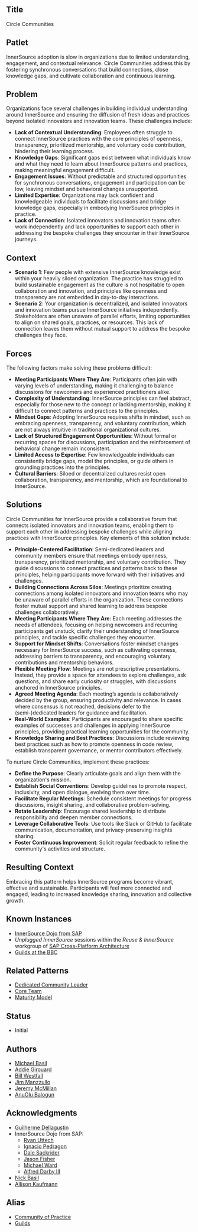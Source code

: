 ## Title

Circle Communities

## Patlet

InnerSource adoption is slow in organizations due to limited understanding, engagement, and contextual relevance. Circle Communities address this by fostering synchronous conversations that build connections, close knowledge gaps, and cultivate collaboration and continuous learning.

## Problem

Organizations face several challenges in building individual understanding around InnerSource and ensuring the diffusion of fresh ideas and practices beyond isolated innovators and innovation teams. These challenges include:

* **Lack of Contextual Understanding**: Employees often struggle to connect InnerSource practices with the core principles of openness, transparency, prioritized mentorship, and voluntary code contribution, hindering their learning process.
* **Knowledge Gaps**: Significant gaps exist between what individuals know and what they need to learn about InnerSource patterns and practices, making meaningful engagement difficult.
* **Engagement Issues**: Without predictable and structured opportunities for synchronous conversations, engagement and participation can be low, leaving mindset and behavioral changes unsupported.
* **Limited Expertise**: Organizations may lack confident and knowledgeable individuals to facilitate discussions and bridge knowledge gaps, especially in embodying InnerSource principles in practice.
* **Lack of Connection**: Isolated innovators and innovation teams often work independently and lack opportunities to support each other in addressing the bespoke challenges they encounter in their InnerSource journeys.

## Context

* **Scenario 1**: Few people with extensive InnerSource knowledge exist within your heavily siloed organization. The practice has struggled to build sustainable engagement as the culture is not hospitable to open collaboration and innovation, and principles like openness and transparency are not embedded in day-to-day interactions.
* **Scenario 2**: Your organization is decentralized, and isolated innovators and innovation teams pursue InnerSource initiatives independently. Stakeholders are often unaware of parallel efforts, limiting opportunities to align on shared goals, practices, or resources. This lack of connection leaves them without mutual support to address the bespoke challenges they face.

## Forces

The following factors make solving these problems difficult:

* **Meeting Participants Where They Are**: Participants often join with varying levels of understanding, making it challenging to balance discussions for newcomers and experienced practitioners alike.
* **Complexity of Understanding**: InnerSource principles can feel abstract, especially for those new to the concept or lacking mentorship, making it difficult to connect patterns and practices to the principles.
* **Mindset Gaps**: Adopting InnerSource requires shifts in mindset, such as embracing openness, transparency, and voluntary contribution, which are not always intuitive in traditional organizational cultures.
* **Lack of Structured Engagement Opportunities**: Without formal or recurring spaces for discussions, participation and the reinforcement of behavioral change remain inconsistent.
* **Limited Access to Expertise**: Few knowledgeable individuals can consistently bridge gaps, model the principles, or guide others in grounding practices into the principles.
* **Cultural Barriers**: Siloed or decentralized cultures resist open collaboration, transparency, and mentorship, which are foundational to InnerSource.

## Solutions

Circle Communities for InnerSource provide a collaborative forum that connects isolated innovators and innovation teams, enabling them to support each other in addressing bespoke challenges while aligning practices with InnerSource principles. Key elements of this solution include:

* **Principle-Centered Facilitation**: Semi-dedicated leaders and community members ensure that meetings embody openness, transparency, prioritized mentorship, and voluntary contribution. They guide discussions to connect practices and patterns back to these principles, helping participants move forward with their initiatives and challenges.
* **Building Connections Across Silos**: Meetings prioritize creating connections among isolated innovators and innovation teams who may be unaware of parallel efforts in the organization. These connections foster mutual support and shared learning to address bespoke challenges collaboratively.
* **Meeting Participants Where They Are**: Each meeting addresses the needs of attendees, focusing on helping newcomers and recurring participants get unstuck, clarify their understanding of InnerSource principles, and tackle specific challenges they encounter.
* **Support for Mindset Shifts**: Conversations foster mindset changes necessary for InnerSource success, such as cultivating openness, addressing barriers to transparency, and encouraging voluntary contributions and mentorship behaviors.
* **Flexible Meeting Flow**: Meetings are not prescriptive presentations. Instead, they provide a space for attendees to explore challenges, ask questions, and share early curiosity or struggles, with discussions anchored in InnerSource principles.
* **Agreed Meeting Agenda**: Each meeting’s agenda is collaboratively decided by the group, ensuring productivity and relevance. In cases where consensus is not reached, decisions defer to the (semi-)dedicated leaders for guidance and facilitation.
* **Real-World Examples**: Participants are encouraged to share specific examples of successes and challenges in applying InnerSource principles, providing practical learning opportunities for the community.
* **Knowledge Sharing and Best Practices**: Discussions include reviewing best practices such as how to promote openness in code review, establish transparent governance, or mentor contributors effectively.

To nurture Circle Communities, implement these practices:

* **Define the Purpose**: Clearly articulate goals and align them with the organization's mission.
* **Establish Social Conventions**: Develop guidelines to promote respect, inclusivity, and open dialogue, evolving them over time.
* **Facilitate Regular Meetings**: Schedule consistent meetings for progress discussions, insight sharing, and collaborative problem-solving.
* **Rotate Leadership**: Encourage shared leadership to distribute responsibility and deepen member connections.
* **Leverage Collaborative Tools**: Use tools like Slack or GitHub to facilitate communication, documentation, and privacy-preserving insights sharing.
* **Foster Continuous Improvement**: Solicit regular feedback to refine the community's activities and structure.

## Resulting Context

Embracing this pattern helps InnerSource programs become vibrant, effective and sustainable. Participants will feel more connected and engaged, leading to increased knowledge sharing, innovation and collective growth.

## Known Instances

* [InnerSource Dojo from SAP](https://www.youtube.com/watch?v=fXoVm5iTSCc)
* _Unplugged InnerSource_ sessions within the _Reuse & InnerSource_ workgroup of [SAP Cross-Platform Architecture](https://community.sap.com/t5/technology-blogs-by-sap/cross-product-architecture-embracing-conway-s-law-for-better-software/ba-p/13648600)
* [Guilds at the BBC](https://youtu.be/MyYgk-jdjSw?t=511)

## Related Patterns

* [Dedicated Community Leader](../2-structured/dedicated-community-leader.md)
* [Core Team](../2-structured/core-team.md)
* [Maturity Model](../2-structured/maturity-model.md)

## Status

* Initial

## Authors

* [Michael Basil](https://www.linkedin.com/in/michaelrbasil)
* [Addie Girouard](https://www.linkedin.com/in/addiegirouard)
* [Bill Westfall](https://www.linkedin.com/in/bill-westfall-3268494)
* [Jim Manzzullo](https://www.linkedin.com/in/jimmanzzullo)
* [Jeremy McMillan](https://www.linkedin.com/in/jeremymcm)
* [AnuOlu Balogun](https://www.linkedin.com/in/anuolu)

## Acknowledgments

* [Guilherme Dellagustin](https://www.linkedin.com/in/dellagustin)
* InnerSource Dojo from SAP:
  * [Ryan Uttech](https://www.linkedin.com/in/ryanuttech)
  * [Ignacio Pedragon](https://www.linkedin.com/in/ignaciopedregon)
  * [Dale Sackrider](https://www.linkedin.com/in/sackrider)
  * [Jason Fisher](https://www.linkedin.com/in/jasonrfisher)
  * [Michael Ward](https://www.linkedin.com/in/michaelwardqa)
  * [Alfred Darby III](https://www.linkedin.com/in/alfred-darby-iii-21b6683)
* [Nick Basil](https://www.linkedin.com/in/nick-basil)
* [Allison Kaufmann](https://www.linkedin.com/in/allisonkaufmann29)

## Alias

* [Community of Practice](https://en.wikipedia.org/wiki/Community_of_practice)
* [Guilds](https://engineering.atspotify.com/2014/03/spotify-engineering-culture-part-1/)
